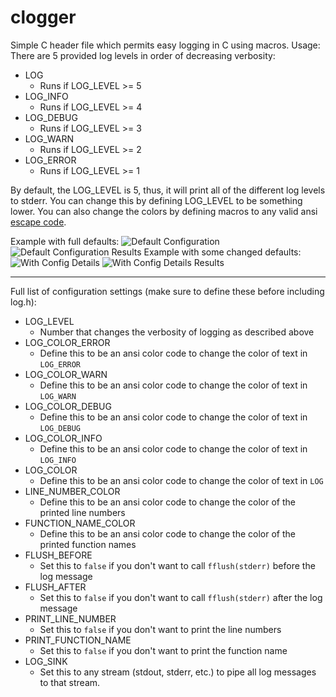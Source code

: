 # clogger
Simple C header file which permits easy logging in C using macros.
Usage: 
There are 5 provided log levels in order of decreasing verbosity:
- LOG 
  - Runs if LOG_LEVEL >= 5
- LOG_INFO
  - Runs if LOG_LEVEL >= 4
- LOG_DEBUG
  - Runs if LOG_LEVEL >= 3
- LOG_WARN
  - Runs if LOG_LEVEL >= 2
- LOG_ERROR
  - Runs if LOG_LEVEL >= 1

By default, the LOG_LEVEL is 5, thus, it will print all of the different log levels to stderr.
You can change this by defining LOG_LEVEL to be something lower.
You can also change the colors by defining macros to any valid ansi [escape code](https://en.wikipedia.org/wiki/ANSI_escape_code).

Example with full defaults: 
![Default Configuration](https://imgur.com/7ej7v1T.png)
![Default Configuration Results](https://imgur.com/OnzT2xW.png)
Example with some changed defaults:
![With Config Details](https://imgur.com/xlT7djV.png)
![With Config Details Results](https://imgur.com/SD6QyU1.png)

----
Full list of configuration settings (make sure to define these before including log.h):
- LOG_LEVEL
  - Number that changes the verbosity of logging as described above
- LOG_COLOR_ERROR
  - Define this to be an ansi color code to change the color of text in `LOG_ERROR`
- LOG_COLOR_WARN
  - Define this to be an ansi color code to change the color of text in `LOG_WARN`
- LOG_COLOR_DEBUG
  - Define this to be an ansi color code to change the color of text in `LOG_DEBUG`
- LOG_COLOR_INFO
  - Define this to be an ansi color code to change the color of text in `LOG_INFO`
- LOG_COLOR
  - Define this to be an ansi color code to change the color of text in `LOG`
- LINE_NUMBER_COLOR
  - Define this to be an ansi color code to change the color of the printed line numbers
- FUNCTION_NAME_COLOR
  - Define this to be an ansi color code to change the color of the printed function names
- FLUSH_BEFORE
  - Set this to `false` if you don't want to call `fflush(stderr)` before the log message
- FLUSH_AFTER
  - Set this to `false` if you don't want to call `fflush(stderr)` after the log message
- PRINT_LINE_NUMBER
  - Set this to `false` if you don't want to print the line numbers 
- PRINT_FUNCTION_NAME
  - Set this to `false` if you don't want to print the function name
- LOG_SINK
  - Set this to any stream (stdout, stderr, etc.) to pipe all log messages to that stream.
